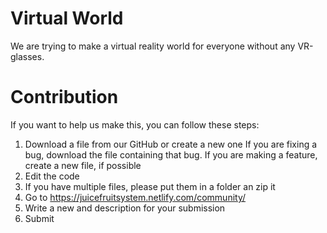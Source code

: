 # Virtual World
We are trying to make a virtual reality world for everyone without any VR-glasses.

# Contribution
If you want to help us make this, you can follow these steps:
1. Download a file from our GitHub or create a new one
If you are fixing a bug, download the file containing that bug.
If you are making a feature, create a new file, if possible
2. Edit the code
3. If you have multiple files, please put them in a folder an zip it
4. Go to https://juicefruitsystem.netlify.com/community/
5. Write a new and description for your submission
6. Submit